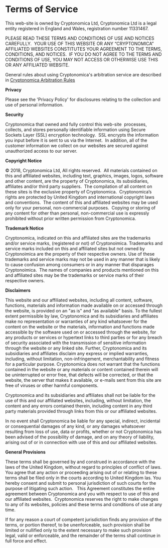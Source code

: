Terms of Service
================

This web-site is owned by Cryptonomica Ltd, Cryptonomica Ltd is a legal entity registered in England and Wales, registration number 11331467.

PLEASE READ THESE TERMS AND CONDITIONS OF USE AND NOTICES CAREFULLY.  YOUR USE OF THIS WEBSITE OR ANY “CRYPTONOMICA” AFFILIATED WEBSITES CONSTITUTES YOUR AGREEMENT TO THE TERMS, CONDITIONS, AND NOTICES.  IF YOU DO NOT AGREE TO THE TERMS AND CONDITIONS OF USE, YOU MAY NOT ACCESS OR OTHERWISE USE THIS OR ANY AFFILIATED WEBSITE.

General rules about using Cryptonomica's arbitration service are described in [Cryptonomica Arbitration Rules](https://github.com/Cryptonomica/arbitration-rules/blob/master/Arbitration_Rules/IACC/IACC-Arbitration-Rules.EN.signed.md)

**Privacy**

Please see the 'Privacy Policy' for disclosures relating to the collection and use of personal information.

**Security**

Cryptonomica that owned and fully control this web-site  processes, collects, and stores personally identifiable information using Secure Sockets Layer (SSL) encryption technology.  SSL encrypts the information you input before it is sent to us via the Internet.  In addition, all of the customer information we collect on our websites are secured against unauthorized access to our server.

**Copyright Notice**

© 2018, Cryptonomica Ltd, All rights reserved.  All materials contained on this and affiliated websites, including text, graphics, images, logos, software and other content, are the property of Cryptonomica, its subsidiaries, affiliates and/or third party suppliers.  The compilation of all content on these sites is the exclusive property of Cryptonomica.  Cryptonomica’s rights are protected by United Kingdom and international copyright laws and conventions.  The content of this and affiliated websites may be used only for your personal, non-commercial purposes.  Copying or storing of any content for other than personal, non-commercial use is expressly prohibited without prior written permission from Cryptonomica.

**Trademark Notice**

Cryptonomica, indicated on this and affiliated sites are the trademarks and/or service marks, (registered or not) of Cryptonoimica. Trademarks and service marks included on this and affiliated sites but not owned by Cryptonoimica are the property of their respective owners. Use of these trademarks and service marks may not be used in any manner that is likely to cause confusion among consumers or in any manner that disparages Cryptonoimica.  The names of companies and products mentioned on this and affiliated sites may be the trademarks or service marks of their respective owners.

**Disclaimers**

This website and our affiliated websites, including all content, software, functions, materials and information made available on or accessed through the website, is provided on an "as is" and "as available" basis. To the fullest extent permissible by law, Cryptonomica and its subsidiaries and affiliates make no representation or warranties of any kind whatsoever for the content on the website or the materials, information and functions made accessible by the software used on or accessed through the website, for any products or services or hypertext links to third parties or for any breach of security associated with the transmission of sensitive information through the website or any linked site. Further, Cryptonomica and its subsidiaries and affiliates disclaim any express or implied warranties, including, without limitation, non-infringement, merchantability and fitness for a particular purpose. Cryptonomica does not warrant that the functions contained in the website or any materials or content contained therein will be uninterrupted or error free, that defects will be corrected, or that the website, the server that makes it available, or e-mails sent from this site are free of viruses or other harmful components.

Cryptonomica and its subsidiaries and affiliates shall not be liable for the use of this and our affiliated websites, including, without limitation, the content and any errors contained therein, including content in any third party materials provided through links from this or our affiliated websites.

In no event shall Cryptonomica be liable for any special, indirect, incidental or consequential damages of any kind, or any damages whatsoever resulting from loss of use, data or profits, whether or not Cryptonomica has been advised of the possibility of damage, and on any theory of liability, arising out of or in connection with use of this and our affiliated websites.

**General Provisions**

These terms shall be governed by and construed in accordance with the laws of the United Kingdom, without regard to principles of conflict of laws. You agree that any action or proceeding arising out of or relating to these terms shall be filed only in the courts according to United Kingdom las. You hereby consent and submit to personal jurisdiction of such courts for the purpose of litigating such action.
 
This Agreement constitutes the entire agreement between Cryptonomica and you with respect to use of this and our affiliated websites.  Cryptonomica reserves the right to make changes to any of its websites, policies and these terms and conditions of use at any time. 

If for any reason a court of competent jurisdiction finds any provision of the terms, or portion thereof, to be unenforceable, such provision shall be limited or nullified only to the extent necessary to make such provision legal, valid or enforceable, and the remainder of the terms shall continue in full force and effect.
